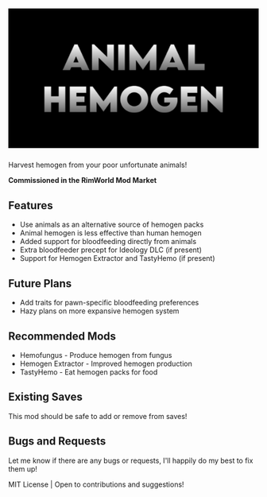 # ![AnimalHemogen](./About/Preview.png)

Harvest hemogen from your poor unfortunate animals!

**Commissioned in the RimWorld Mod Market**

## Features

- Use animals as an alternative source of hemogen packs
- Animal hemogen is less effective than human hemogen
- Added support for bloodfeeding directly from animals
- Extra bloodfeeder precept for Ideology DLC (if present)
- Support for Hemogen Extractor and TastyHemo (if present)

## Future Plans

- Add traits for pawn-specific bloodfeeding preferences
- Hazy plans on more expansive hemogen system

## Recommended Mods

- Hemofungus - Produce hemogen from fungus
- Hemogen Extractor - Improved hemogen production
- TastyHemo - Eat hemogen packs for food

## Existing Saves

This mod should be safe to add or remove from saves!

## Bugs and Requests

Let me know if there are any bugs or requests, I'll happily do my best to fix them up!

MIT License | Open to contributions and suggestions!
